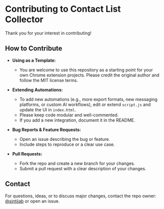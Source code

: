 # Contributing to Contact List Collector

Thank you for your interest in contributing!

## How to Contribute

- **Using as a Template:**
  - You are welcome to use this repository as a starting point for your own Chrome extension projects. Please credit the original author and follow the MIT license terms.

- **Extending Automations:**
  - To add new automations (e.g., more export formats, new messaging platforms, or custom AI workflows), edit or extend `script.js` and update the UI in `index.html`.
  - Please keep code modular and well-commented.
  - If you add a new integration, document it in the README.

- **Bug Reports & Feature Requests:**
  - Open an issue describing the bug or feature.
  - Include steps to reproduce or a clear use case.

- **Pull Requests:**
  - Fork the repo and create a new branch for your changes.
  - Submit a pull request with a clear description of your changes.

## Contact
For questions, ideas, or to discuss major changes, contact the repo owner: [@sintijab](https://github.com/sintijab) or open an issue.

